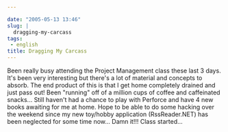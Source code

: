 ```yaml
---

date: "2005-05-13 13:46"
slug: |
  dragging-my-carcass
tags:
 - english
title: Dragging My Carcass
---
```


Been really busy attending the Project Management class these last 3
days. It's been very interesting but there's a lot of material and
concepts to absorb. The end product of this is that I get home
completely drained and just pass out! Been "running" off of a million
cups of coffee and caffeinated snacks... Still haven't had a chance to
play with Perforce and have 4 new books awaiting for me at home. Hope to
be able to do some hacking over the weekend since my new toy/hobby
application (RssReader.NET) has been neglected for some time now... Damn
it!!! Class started...
